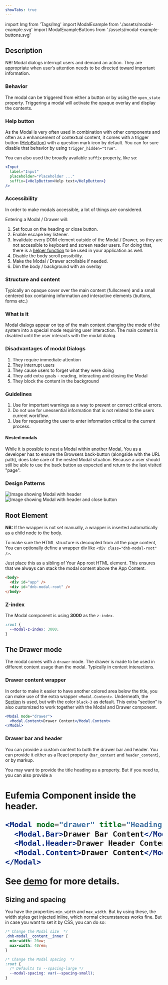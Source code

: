 ```yaml
---
showTabs: true
---
```


import Img from 'Tags/Img'
import ModalExample from './assets/modal-example.svg'
import ModalExampleButtons from './assets/modal-example-buttons.svg'

## Description

NB! Modal dialogs interrupt users and demand an action. They are appropriate when user’s attention needs to be directed toward important information.

### Behavior

The modal can be triggered from either a button or by using the `open_state` property. Triggering a modal will activate the opaque overlay and display the contents.

### Help button

As the Modal is very often used in combination with other components and often as a enhancement of contextual content, it comes with a trigger button ([HelpButton](/uilib/components/help-button)) with a question mark icon by default. You can for sure disable that behavior by using `trigger_hidden="true"`.

You can also used the broadly available `suffix` property, like so:

```jsx
<Input
  label="Input"
  placeholder="Placeholder ..."
  suffix={<HelpButton>Help text</HelpButton>}
/>
```

### Accessibility

In order to make modals accessible, a lot of things are considered.

Entering a Modal / Drawer will:

1. Set focus on the heading or close button.
2. Enable escape key listener.
3. Invalidate every DOM element outside of the Modal / Drawer, so they are not accessible to keyboard and screen reader users. For doing that, there is a [helper function](/uilib/helpers/functions#interactioninvalidation-example) to be used in your application as well.
4. Disable the body scroll possibility.
5. Make the Modal / Drawer scrollable if needed.
6. Dim the body / background with an overlay

### Structure and content

Typically an opaque cover over the main content (fullscreen) and a small centered box containing information and interactive elements (buttons, forms etc.)

### What is it

Modal dialogs appear on top of the main content changing the _mode_ of the system into a special mode requiring user interaction. The main content is disabled until the user interacts with the modal dialog.

### Disadvantages of modal Dialogs

1.  They require immediate attention
1.  They interrupt users
1.  They cause users to forget what they were doing
1.  They add extra goals - reading, interacting and closing the Modal
1.  They block the content in the background

### Guidelines

1.  Use for important warnings as a way to prevent or correct critical errors.
1.  Do not use for unessential information that is not related to the users current workflow.
1.  Use for requesting the user to enter information critical to the current process.

#### Nested modals

While it is possible to nest a Modal within another Modal, You as a developer has to ensure the Browsers back-button (alongside with the URL path), does take care of the nested Modal situation. Because a user should still be able to use the back button as expected and return to the last visited "page".

### Design Patterns

<Img src={ModalExample} caption="Modal with header, text and close button (spacing suggestions in blue and pink)" alt="Image showing Modal with header" />

<Img src={ModalExampleButtons} caption="Modal with header, text, buttons and close button" alt="Image showing Modal with header and close button" />

## Root Element

**NB:** If the wrapper is not set manually, a wrapper is inserted automatically as a child node to the body.

To make sure the HTML structure is decoupled from all the page content, You can optionally define a wrapper div like `<div class="dnb-modal-root" />`.

Just place this as a sibling of Your App root HTML element. This ensures that we always can stack the modal content above the App Content.

```html
<body>
  <div id="app" />
  <div id="dnb-modal-root" />
</body>
```

### Z-index

The Modal component is using **3000** as the `z-index`.

```css
:root {
  --modal-z-index: 3000;
}
```

## The Drawer mode

The modal comes with a `drawer` mode. The drawer is made to be used in different content usage than the modal. Typically in context interactions.

### Drawer content wrapper

In order to make it easier to have another colored area below the title, you can make use of the extra wrapper `<Modal.Content>`. Underneath, the [Section](/uilib/components/section) is used, but with the color `black-3` as default. This extra "section" is also customized to work together with the Modal and Drawer component.

```jsx
<Modal mode="drawer">
  <Modal.Content>Drawer Content</Modal.Content>
</Modal>
```

### Drawer bar and header

You can provide a custom content to both the drawer bar and header. You can provide it either as a React property (`bar_content` and `header_content`), or by markup.

You may want to provide the title heading as a property. But if you need to, you can also provide a <H1 /> Eufemia Component inside the header.

```jsx
<Modal mode="drawer" title="Heading title">
  <Modal.Bar>Drawer Bar Content</Modal.Bar>
  <Modal.Header>Drawer Header Content</Modal.Header>
  <Modal.Content>Drawer Content</Modal.Content>
</Modal>
```

See [demo](/uilib/components/modal#drawer-mode-with-custom-header) for more details.

## Sizing and spacing

You have the properties `min_width` and `max_width`. But by using these, the width styles get injected inline, which normal circumstances works fine. But in case you want to set it by CSS, you can do so:

```css
/* Change the Modal size  */
.dnb-modal__content__inner {
  min-width: 20vw;
  max-width: 40rem;
}

/* Change the Modal spacing  */
:root {
  /* Defaults to --spacing-large */
  --modal-spacing: var(--spacing-small);
}
```
